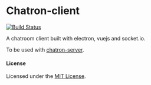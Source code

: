 # Chatron-client

 [![Build Status](https://travis-ci.org/robflop/chatron-client.svg?branch=master)](https://travis-ci.org/robflop/chatron-client)

A chatroom client built with electron, vuejs and socket.io.

To be used with [chatron-server](https://github.com/robflop/chatron-server).

#### License

Licensed under the [MIT License](https://github.com/robflop/chatron-client/blob/master/LICENSE.md).